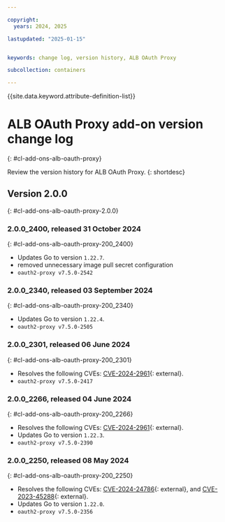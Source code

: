 ```yaml
---

copyright:
  years: 2024, 2025

lastupdated: "2025-01-15"


keywords: change log, version history, ALB OAuth Proxy

subcollection: containers

---
```


{{site.data.keyword.attribute-definition-list}}

<!-- The content in this topic is auto-generated except for reuse-snippets indicated with {[ ]}. -->


# ALB OAuth Proxy add-on version change log
{: #cl-add-ons-alb-oauth-proxy}

Review the version history for ALB OAuth Proxy.
{: shortdesc}



## Version 2.0.0
{: #cl-add-ons-alb-oauth-proxy-2.0.0}


### 2.0.0_2400, released 31 October 2024
{: #cl-add-ons-alb-oauth-proxy-200_2400}

- Updates Go to version `1.22.7`.
- removed unnecessary image pull secret configuration 
- `oauth2-proxy v7.5.0-2542`

### 2.0.0_2340, released 03 September 2024
{: #cl-add-ons-alb-oauth-proxy-200_2340}

- Updates Go to version `1.22.4`.
- `oauth2-proxy v7.5.0-2505`

### 2.0.0_2301, released 06 June 2024
{: #cl-add-ons-alb-oauth-proxy-200_2301}

- Resolves the following CVEs: [CVE-2024-2961](https://nvd.nist.gov/vuln/detail/CVE-2024-2961){: external}.
- `oauth2-proxy v7.5.0-2417`

### 2.0.0_2266, released 04 June 2024
{: #cl-add-ons-alb-oauth-proxy-200_2266}

- Resolves the following CVEs: [CVE-2024-2961](https://nvd.nist.gov/vuln/detail/CVE-2024-2961){: external}.
- Updates Go to version `1.22.3`.
- `oauth2-proxy v7.5.0-2390`

### 2.0.0_2250, released 08 May 2024
{: #cl-add-ons-alb-oauth-proxy-200_2250}

- Resolves the following CVEs: [CVE-2024-24786](https://nvd.nist.gov/vuln/detail/CVE-2024-24786){: external}, and [CVE-2023-45288](https://nvd.nist.gov/vuln/detail/CVE-2023-45288){: external}.
- Updates Go to version `1.22.0`.
- `oauth2-proxy v7.5.0-2356`
